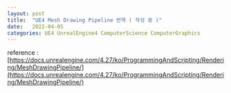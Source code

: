```yaml
---
layout: post
title:  "UE4 Mesh Drawing Pipeline 번역 ( 작성 중 )"
date:   2022-04-05
categories: UE4 UnrealEngine4 ComputerScience ComputerGraphics
---
```


reference : [https://docs.unrealengine.com/4.27/ko/ProgrammingAndScripting/Rendering/MeshDrawingPipeline/](https://docs.unrealengine.com/4.27/ko/ProgrammingAndScripting/Rendering/MeshDrawingPipeline/)         